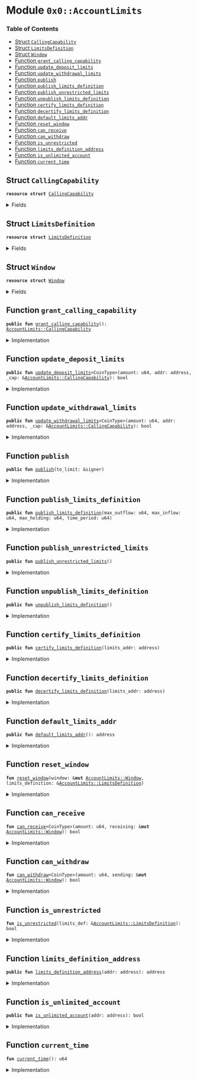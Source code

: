 
<a name="0x0_AccountLimits"></a>

# Module `0x0::AccountLimits`

### Table of Contents

-  [Struct `CallingCapability`](#0x0_AccountLimits_CallingCapability)
-  [Struct `LimitsDefinition`](#0x0_AccountLimits_LimitsDefinition)
-  [Struct `Window`](#0x0_AccountLimits_Window)
-  [Function `grant_calling_capability`](#0x0_AccountLimits_grant_calling_capability)
-  [Function `update_deposit_limits`](#0x0_AccountLimits_update_deposit_limits)
-  [Function `update_withdrawal_limits`](#0x0_AccountLimits_update_withdrawal_limits)
-  [Function `publish`](#0x0_AccountLimits_publish)
-  [Function `publish_limits_definition`](#0x0_AccountLimits_publish_limits_definition)
-  [Function `publish_unrestricted_limits`](#0x0_AccountLimits_publish_unrestricted_limits)
-  [Function `unpublish_limits_definition`](#0x0_AccountLimits_unpublish_limits_definition)
-  [Function `certify_limits_definition`](#0x0_AccountLimits_certify_limits_definition)
-  [Function `decertify_limits_definition`](#0x0_AccountLimits_decertify_limits_definition)
-  [Function `default_limits_addr`](#0x0_AccountLimits_default_limits_addr)
-  [Function `reset_window`](#0x0_AccountLimits_reset_window)
-  [Function `can_receive`](#0x0_AccountLimits_can_receive)
-  [Function `can_withdraw`](#0x0_AccountLimits_can_withdraw)
-  [Function `is_unrestricted`](#0x0_AccountLimits_is_unrestricted)
-  [Function `limits_definition_address`](#0x0_AccountLimits_limits_definition_address)
-  [Function `is_unlimited_account`](#0x0_AccountLimits_is_unlimited_account)
-  [Function `current_time`](#0x0_AccountLimits_current_time)



<a name="0x0_AccountLimits_CallingCapability"></a>

## Struct `CallingCapability`



<pre><code><b>resource</b> <b>struct</b> <a href="#0x0_AccountLimits_CallingCapability">CallingCapability</a>
</code></pre>



<details>
<summary>Fields</summary>


<dl>
<dt>

<code>dummy_field: bool</code>
</dt>
<dd>

</dd>
</dl>


</details>

<a name="0x0_AccountLimits_LimitsDefinition"></a>

## Struct `LimitsDefinition`



<pre><code><b>resource</b> <b>struct</b> <a href="#0x0_AccountLimits_LimitsDefinition">LimitsDefinition</a>
</code></pre>



<details>
<summary>Fields</summary>


<dl>
<dt>

<code>max_outflow: u64</code>
</dt>
<dd>

</dd>
<dt>

<code>max_inflow: u64</code>
</dt>
<dd>

</dd>
<dt>

<code>time_period: u64</code>
</dt>
<dd>

</dd>
<dt>

<code>max_holding: u64</code>
</dt>
<dd>

</dd>
<dt>

<code>is_certified: bool</code>
</dt>
<dd>

</dd>
</dl>


</details>

<a name="0x0_AccountLimits_Window"></a>

## Struct `Window`



<pre><code><b>resource</b> <b>struct</b> <a href="#0x0_AccountLimits_Window">Window</a>
</code></pre>



<details>
<summary>Fields</summary>


<dl>
<dt>

<code>window_start: u64</code>
</dt>
<dd>

</dd>
<dt>

<code>window_outflow: u64</code>
</dt>
<dd>

</dd>
<dt>

<code>window_inflow: u64</code>
</dt>
<dd>

</dd>
<dt>

<code>tracked_balance: u64</code>
</dt>
<dd>

</dd>
<dt>

<code>limits_definition: address</code>
</dt>
<dd>

</dd>
</dl>


</details>

<a name="0x0_AccountLimits_grant_calling_capability"></a>

## Function `grant_calling_capability`



<pre><code><b>public</b> <b>fun</b> <a href="#0x0_AccountLimits_grant_calling_capability">grant_calling_capability</a>(): <a href="#0x0_AccountLimits_CallingCapability">AccountLimits::CallingCapability</a>
</code></pre>



<details>
<summary>Implementation</summary>


<pre><code><b>public</b> <b>fun</b> <a href="#0x0_AccountLimits_grant_calling_capability">grant_calling_capability</a>(): <a href="#0x0_AccountLimits_CallingCapability">CallingCapability</a> {
    Transaction::assert(Transaction::sender() == 0xA550C18, 3000);
    <a href="#0x0_AccountLimits_CallingCapability">CallingCapability</a>{}
}
</code></pre>



</details>

<a name="0x0_AccountLimits_update_deposit_limits"></a>

## Function `update_deposit_limits`



<pre><code><b>public</b> <b>fun</b> <a href="#0x0_AccountLimits_update_deposit_limits">update_deposit_limits</a>&lt;CoinType&gt;(amount: u64, addr: address, _cap: &<a href="#0x0_AccountLimits_CallingCapability">AccountLimits::CallingCapability</a>): bool
</code></pre>



<details>
<summary>Implementation</summary>


<pre><code><b>public</b> <b>fun</b> <a href="#0x0_AccountLimits_update_deposit_limits">update_deposit_limits</a>&lt;CoinType&gt;(
    amount: u64,
    addr: address,
    _cap: &<a href="#0x0_AccountLimits_CallingCapability">CallingCapability</a>,
): bool <b>acquires</b> <a href="#0x0_AccountLimits_LimitsDefinition">LimitsDefinition</a>, <a href="#0x0_AccountLimits_Window">Window</a> {
    Transaction::assert(<a href="testnet.md#0x0_Testnet_is_testnet">0x0::Testnet::is_testnet</a>(), 10047);
    <a href="#0x0_AccountLimits_can_receive">can_receive</a>&lt;CoinType&gt;(
        amount,
        borrow_global_mut&lt;<a href="#0x0_AccountLimits_Window">Window</a>&gt;(addr),
    )
}
</code></pre>



</details>

<a name="0x0_AccountLimits_update_withdrawal_limits"></a>

## Function `update_withdrawal_limits`



<pre><code><b>public</b> <b>fun</b> <a href="#0x0_AccountLimits_update_withdrawal_limits">update_withdrawal_limits</a>&lt;CoinType&gt;(amount: u64, addr: address, _cap: &<a href="#0x0_AccountLimits_CallingCapability">AccountLimits::CallingCapability</a>): bool
</code></pre>



<details>
<summary>Implementation</summary>


<pre><code><b>public</b> <b>fun</b> <a href="#0x0_AccountLimits_update_withdrawal_limits">update_withdrawal_limits</a>&lt;CoinType&gt;(
    amount: u64,
    addr: address,
    _cap: &<a href="#0x0_AccountLimits_CallingCapability">CallingCapability</a>,
): bool <b>acquires</b> <a href="#0x0_AccountLimits_LimitsDefinition">LimitsDefinition</a>, <a href="#0x0_AccountLimits_Window">Window</a> {
    Transaction::assert(<a href="testnet.md#0x0_Testnet_is_testnet">0x0::Testnet::is_testnet</a>(), 10048);
    <a href="#0x0_AccountLimits_can_withdraw">can_withdraw</a>&lt;CoinType&gt;(
        amount,
        borrow_global_mut&lt;<a href="#0x0_AccountLimits_Window">Window</a>&gt;(addr),
    )
}
</code></pre>



</details>

<a name="0x0_AccountLimits_publish"></a>

## Function `publish`



<pre><code><b>public</b> <b>fun</b> <a href="#0x0_AccountLimits_publish">publish</a>(to_limit: &signer)
</code></pre>



<details>
<summary>Implementation</summary>


<pre><code><b>public</b> <b>fun</b> <a href="#0x0_AccountLimits_publish">publish</a>(to_limit: &signer) {
    move_to(
        to_limit,
        <a href="#0x0_AccountLimits_Window">Window</a> {
            window_start: <a href="#0x0_AccountLimits_current_time">current_time</a>(),
            window_outflow: 0,
            window_inflow: 0,
            tracked_balance: 0,
            limits_definition: <a href="#0x0_AccountLimits_default_limits_addr">default_limits_addr</a>()
        }
    )
}
</code></pre>



</details>

<a name="0x0_AccountLimits_publish_limits_definition"></a>

## Function `publish_limits_definition`



<pre><code><b>public</b> <b>fun</b> <a href="#0x0_AccountLimits_publish_limits_definition">publish_limits_definition</a>(max_outflow: u64, max_inflow: u64, max_holding: u64, time_period: u64)
</code></pre>



<details>
<summary>Implementation</summary>


<pre><code><b>public</b> <b>fun</b> <a href="#0x0_AccountLimits_publish_limits_definition">publish_limits_definition</a>(
    max_outflow: u64,
    max_inflow: u64,
    max_holding: u64,
    time_period: u64
) {
    move_to_sender(<a href="#0x0_AccountLimits_LimitsDefinition">LimitsDefinition</a> {
        max_outflow,
        max_inflow,
        max_holding,
        time_period,
        is_certified: <b>false</b>,
    });
}
</code></pre>



</details>

<a name="0x0_AccountLimits_publish_unrestricted_limits"></a>

## Function `publish_unrestricted_limits`



<pre><code><b>public</b> <b>fun</b> <a href="#0x0_AccountLimits_publish_unrestricted_limits">publish_unrestricted_limits</a>()
</code></pre>



<details>
<summary>Implementation</summary>


<pre><code><b>public</b> <b>fun</b> <a href="#0x0_AccountLimits_publish_unrestricted_limits">publish_unrestricted_limits</a>() {
    <b>let</b> u64_max = 18446744073709551615u64;
    <a href="#0x0_AccountLimits_publish_limits_definition">publish_limits_definition</a>(u64_max, u64_max, u64_max, u64_max)
}
</code></pre>



</details>

<a name="0x0_AccountLimits_unpublish_limits_definition"></a>

## Function `unpublish_limits_definition`



<pre><code><b>public</b> <b>fun</b> <a href="#0x0_AccountLimits_unpublish_limits_definition">unpublish_limits_definition</a>()
</code></pre>



<details>
<summary>Implementation</summary>


<pre><code><b>public</b> <b>fun</b> <a href="#0x0_AccountLimits_unpublish_limits_definition">unpublish_limits_definition</a>()
<b>acquires</b> <a href="#0x0_AccountLimits_LimitsDefinition">LimitsDefinition</a> {
    <a href="#0x0_AccountLimits_LimitsDefinition">LimitsDefinition</a> {
        max_outflow: _,
        max_inflow: _,
        max_holding: _,
        time_period: _,
        is_certified: _,
    } = move_from&lt;<a href="#0x0_AccountLimits_LimitsDefinition">LimitsDefinition</a>&gt;(Transaction::sender());
}
</code></pre>



</details>

<a name="0x0_AccountLimits_certify_limits_definition"></a>

## Function `certify_limits_definition`



<pre><code><b>public</b> <b>fun</b> <a href="#0x0_AccountLimits_certify_limits_definition">certify_limits_definition</a>(limits_addr: address)
</code></pre>



<details>
<summary>Implementation</summary>


<pre><code><b>public</b> <b>fun</b> <a href="#0x0_AccountLimits_certify_limits_definition">certify_limits_definition</a>(limits_addr: address)
<b>acquires</b> <a href="#0x0_AccountLimits_LimitsDefinition">LimitsDefinition</a> {
    <a href="association.md#0x0_Association_assert_sender_is_association">Association::assert_sender_is_association</a>();
    borrow_global_mut&lt;<a href="#0x0_AccountLimits_LimitsDefinition">LimitsDefinition</a>&gt;(limits_addr).is_certified = <b>true</b>;
}
</code></pre>



</details>

<a name="0x0_AccountLimits_decertify_limits_definition"></a>

## Function `decertify_limits_definition`



<pre><code><b>public</b> <b>fun</b> <a href="#0x0_AccountLimits_decertify_limits_definition">decertify_limits_definition</a>(limits_addr: address)
</code></pre>



<details>
<summary>Implementation</summary>


<pre><code><b>public</b> <b>fun</b> <a href="#0x0_AccountLimits_decertify_limits_definition">decertify_limits_definition</a>(limits_addr: address)
<b>acquires</b> <a href="#0x0_AccountLimits_LimitsDefinition">LimitsDefinition</a> {
    <a href="association.md#0x0_Association_assert_sender_is_association">Association::assert_sender_is_association</a>();
    borrow_global_mut&lt;<a href="#0x0_AccountLimits_LimitsDefinition">LimitsDefinition</a>&gt;(limits_addr).is_certified = <b>false</b>;
}
</code></pre>



</details>

<a name="0x0_AccountLimits_default_limits_addr"></a>

## Function `default_limits_addr`



<pre><code><b>public</b> <b>fun</b> <a href="#0x0_AccountLimits_default_limits_addr">default_limits_addr</a>(): address
</code></pre>



<details>
<summary>Implementation</summary>


<pre><code><b>public</b> <b>fun</b> <a href="#0x0_AccountLimits_default_limits_addr">default_limits_addr</a>(): address {
    0xA550C18
}
</code></pre>



</details>

<a name="0x0_AccountLimits_reset_window"></a>

## Function `reset_window`



<pre><code><b>fun</b> <a href="#0x0_AccountLimits_reset_window">reset_window</a>(window: &<b>mut</b> <a href="#0x0_AccountLimits_Window">AccountLimits::Window</a>, limits_definition: &<a href="#0x0_AccountLimits_LimitsDefinition">AccountLimits::LimitsDefinition</a>)
</code></pre>



<details>
<summary>Implementation</summary>


<pre><code><b>fun</b> <a href="#0x0_AccountLimits_reset_window">reset_window</a>(window: &<b>mut</b> <a href="#0x0_AccountLimits_Window">Window</a>, limits_definition: &<a href="#0x0_AccountLimits_LimitsDefinition">LimitsDefinition</a>) {
    <b>let</b> current_time = <a href="libra_time.md#0x0_LibraTimestamp_now_microseconds">LibraTimestamp::now_microseconds</a>();
    <b>if</b> (current_time &gt; window.window_start + limits_definition.time_period) {
        window.window_start = current_time;
        window.window_inflow = 0;
        window.window_outflow = 0;
    }
}
</code></pre>



</details>

<a name="0x0_AccountLimits_can_receive"></a>

## Function `can_receive`



<pre><code><b>fun</b> <a href="#0x0_AccountLimits_can_receive">can_receive</a>&lt;CoinType&gt;(amount: u64, receiving: &<b>mut</b> <a href="#0x0_AccountLimits_Window">AccountLimits::Window</a>): bool
</code></pre>



<details>
<summary>Implementation</summary>


<pre><code><b>fun</b> <a href="#0x0_AccountLimits_can_receive">can_receive</a>&lt;CoinType&gt;(
    amount: u64,
    receiving: &<b>mut</b> <a href="#0x0_AccountLimits_Window">Window</a>,
): bool <b>acquires</b> <a href="#0x0_AccountLimits_LimitsDefinition">LimitsDefinition</a> {
    <b>let</b> limits_definition = borrow_global_mut&lt;<a href="#0x0_AccountLimits_LimitsDefinition">LimitsDefinition</a>&gt;(receiving.limits_definition);
    // If the limits ares unrestricted then no more work needs <b>to</b> be done
    <b>if</b> (<a href="#0x0_AccountLimits_is_unrestricted">is_unrestricted</a>(limits_definition)) <b>return</b> <b>true</b>;

    <a href="#0x0_AccountLimits_reset_window">reset_window</a>(receiving, limits_definition);
    // Check that the max inflow is OK
    <b>let</b> inflow_ok = receiving.window_inflow + amount &lt;= limits_definition.max_inflow;
    // Check that the holding after the deposit is OK
    <b>let</b> holding_ok = receiving.tracked_balance + amount &lt;= limits_definition.max_holding;
    // The account with `receiving` window can receive the payment so record it.
    <b>if</b> (inflow_ok && holding_ok) {
        receiving.window_inflow = receiving.window_inflow + amount;
        receiving.tracked_balance = receiving.tracked_balance + amount;
    };
    inflow_ok && holding_ok
}
</code></pre>



</details>

<a name="0x0_AccountLimits_can_withdraw"></a>

## Function `can_withdraw`



<pre><code><b>fun</b> <a href="#0x0_AccountLimits_can_withdraw">can_withdraw</a>&lt;CoinType&gt;(amount: u64, sending: &<b>mut</b> <a href="#0x0_AccountLimits_Window">AccountLimits::Window</a>): bool
</code></pre>



<details>
<summary>Implementation</summary>


<pre><code><b>fun</b> <a href="#0x0_AccountLimits_can_withdraw">can_withdraw</a>&lt;CoinType&gt;(
    amount: u64,
    sending: &<b>mut</b> <a href="#0x0_AccountLimits_Window">Window</a>,
): bool <b>acquires</b> <a href="#0x0_AccountLimits_LimitsDefinition">LimitsDefinition</a> {
    <b>let</b> limits_definition = borrow_global_mut&lt;<a href="#0x0_AccountLimits_LimitsDefinition">LimitsDefinition</a>&gt;(sending.limits_definition);
    // If the limits are unrestricted then no more work is required
    <b>if</b> (<a href="#0x0_AccountLimits_is_unrestricted">is_unrestricted</a>(limits_definition)) <b>return</b> <b>true</b>;

    <a href="#0x0_AccountLimits_reset_window">reset_window</a>(sending, limits_definition);
    // Check max outlflow
    <b>let</b> outflow = sending.window_outflow + amount;
    <b>let</b> outflow_ok = outflow &lt;= limits_definition.max_outflow;
    // Outflow is OK, so record it.
    <b>if</b> (outflow_ok) {
        sending.window_outflow = outflow;
        sending.tracked_balance = <b>if</b> (amount &gt;= sending.tracked_balance) 0
                                   <b>else</b> sending.tracked_balance - amount;
    };
    outflow_ok
}
</code></pre>



</details>

<a name="0x0_AccountLimits_is_unrestricted"></a>

## Function `is_unrestricted`



<pre><code><b>fun</b> <a href="#0x0_AccountLimits_is_unrestricted">is_unrestricted</a>(limits_def: &<a href="#0x0_AccountLimits_LimitsDefinition">AccountLimits::LimitsDefinition</a>): bool
</code></pre>



<details>
<summary>Implementation</summary>


<pre><code><b>fun</b> <a href="#0x0_AccountLimits_is_unrestricted">is_unrestricted</a>(limits_def: &<a href="#0x0_AccountLimits_LimitsDefinition">LimitsDefinition</a>): bool {
    <b>let</b> u64_max = 18446744073709551615u64;
    limits_def.max_inflow == u64_max &&
    limits_def.max_outflow == u64_max &&
    limits_def.max_holding == u64_max &&
    limits_def.time_period == u64_max
}
</code></pre>



</details>

<a name="0x0_AccountLimits_limits_definition_address"></a>

## Function `limits_definition_address`



<pre><code><b>public</b> <b>fun</b> <a href="#0x0_AccountLimits_limits_definition_address">limits_definition_address</a>(addr: address): address
</code></pre>



<details>
<summary>Implementation</summary>


<pre><code><b>public</b> <b>fun</b> <a href="#0x0_AccountLimits_limits_definition_address">limits_definition_address</a>(addr: address): address <b>acquires</b> <a href="#0x0_AccountLimits_Window">Window</a> {
    borrow_global&lt;<a href="#0x0_AccountLimits_Window">Window</a>&gt;(addr).limits_definition
}
</code></pre>



</details>

<a name="0x0_AccountLimits_is_unlimited_account"></a>

## Function `is_unlimited_account`



<pre><code><b>public</b> <b>fun</b> <a href="#0x0_AccountLimits_is_unlimited_account">is_unlimited_account</a>(addr: address): bool
</code></pre>



<details>
<summary>Implementation</summary>


<pre><code><b>public</b> <b>fun</b> <a href="#0x0_AccountLimits_is_unlimited_account">is_unlimited_account</a>(addr: address): bool <b>acquires</b> <a href="#0x0_AccountLimits_LimitsDefinition">LimitsDefinition</a> {
    <a href="#0x0_AccountLimits_is_unrestricted">is_unrestricted</a>(borrow_global&lt;<a href="#0x0_AccountLimits_LimitsDefinition">LimitsDefinition</a>&gt;(addr))
}
</code></pre>



</details>

<a name="0x0_AccountLimits_current_time"></a>

## Function `current_time`



<pre><code><b>fun</b> <a href="#0x0_AccountLimits_current_time">current_time</a>(): u64
</code></pre>



<details>
<summary>Implementation</summary>


<pre><code><b>fun</b> <a href="#0x0_AccountLimits_current_time">current_time</a>(): u64 {
    <b>if</b> (<a href="libra_time.md#0x0_LibraTimestamp_is_genesis">LibraTimestamp::is_genesis</a>()) 0 <b>else</b> <a href="libra_time.md#0x0_LibraTimestamp_now_microseconds">LibraTimestamp::now_microseconds</a>()
}
</code></pre>



</details>
